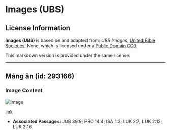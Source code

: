 # Images (UBS)

## License Information

**Images (UBS)** is based on and adapted from: _UBS Images_, [United Bible Societies](https://unitedbiblesocieties.org/), None, which is licensed under a [Public Domain CC0](https://creativecommons.org/public-domain/cc0/).

This markdown version is provided under the same license.



--------------------------------

## Máng ăn (id: 293166)

### Image Content

![Image](https://cdn.aquifer.bible/aquifer-content/resources/Media/WEB-0334_feed_trough.jpg)

[link](https://cdn.aquifer.bible/aquifer-content/resources/Media/WEB-0334_feed_trough.jpg)

* **Associated Passages:** JOB 39:9; PRO 14:4; ISA 1:3; LUK 2:7; LUK 2:12; LUK 2:16


